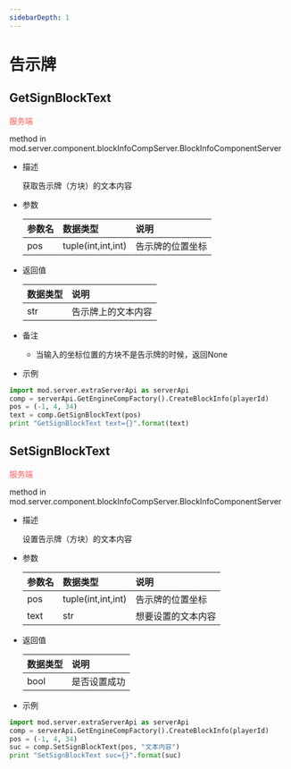 ```yaml
---
sidebarDepth: 1
---
```

# 告示牌

## GetSignBlockText

<span style="display:inline;color:#ff5555">服务端</span>

method in mod.server.component.blockInfoCompServer.BlockInfoComponentServer

- 描述

    获取告示牌（方块）的文本内容

- 参数

    | 参数名 | <div style="width: 4em">数据类型</div> | 说明 |
    | :--- | :--- | :--- |
    | pos | tuple(int,int,int) | 告示牌的位置坐标 |

- 返回值

    | <div style="width: 4em">数据类型</div> | 说明 |
    | :--- | :--- |
    | str | 告示牌上的文本内容 |

- 备注
    - 当输入的坐标位置的方块不是告示牌的时候，返回None

- 示例

```python
import mod.server.extraServerApi as serverApi
comp = serverApi.GetEngineCompFactory().CreateBlockInfo(playerId)
pos = (-1, 4, 34)
text = comp.GetSignBlockText(pos)
print "GetSignBlockText text={}".format(text)
```



## SetSignBlockText

<span style="display:inline;color:#ff5555">服务端</span>

method in mod.server.component.blockInfoCompServer.BlockInfoComponentServer

- 描述

    设置告示牌（方块）的文本内容

- 参数

    | 参数名 | <div style="width: 4em">数据类型</div> | 说明 |
    | :--- | :--- | :--- |
    | pos | tuple(int,int,int) | 告示牌的位置坐标 |
    | text | str | 想要设置的文本内容 |

- 返回值

    | <div style="width: 4em">数据类型</div> | 说明 |
    | :--- | :--- |
    | bool | 是否设置成功 |

- 示例

```python
import mod.server.extraServerApi as serverApi
comp = serverApi.GetEngineCompFactory().CreateBlockInfo(playerId)
pos = (-1, 4, 34)
suc = comp.SetSignBlockText(pos, "文本内容")
print "SetSignBlockText suc={}".format(suc)
```




